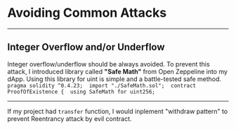 # Avoiding Common Attacks

***

## Integer Overflow and/or Underflow
Integer overflow/underflow should be always avoided. To prevent this attack, I introduced library called  **"Safe Math"** from Open Zeppeline into my dApp. Using this library for uint is simple and a battle-tested safe method.  
`pragma solidity ^0.4.23; 
import "./SafeMath.sol"; 
contract ProofOfExistence { 
using SafeMath for uint256;`

***

If my project had `transfer` function, I would inplement "withdraw pattern" to prevent Reentrancy attack by evil contract.


